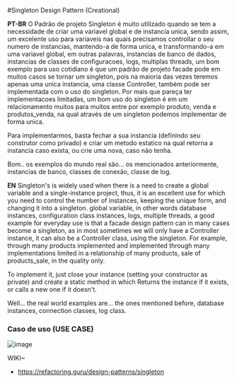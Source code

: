 #Singleton Design Pattern (Creational)

<strong>PT-BR</strong>
O Padrão de projeto Singleton é muito utilizado quando se tem a necessidade de criar uma variavel global e de instancia unica, sendo assim, um excelente uso para variaveis nas quais precisamos controllar o seu numero de instancias, mantendo-a de forma unica, e transformando-a em uma variavel global, em outras palavras, instancias de banco de dados, instancias de classes de configuracoes, logs, multiplas threads, um bom exemplo para uso cotidiano é que um padrão de projeto facade pode em muitos casos se tornar um singleton, pois na maioria das vezes teremos apenas uma unica instancia, uma classe Controller, também pode ser implementada com o uso do singleton. Por mais que pareça ter implementacoes limitadas, um bom uso do singleton é em um relacionamento muitos para muitos entre por exemplo produto, venda e produtos_venda, na qual através de um singleton podemos implementar de forma unica.

Para implementarmos, basta fechar a sua instancia (definindo seu construtor como privado) e criar um metodo estatico na qual retorna a instancia caso exista, ou crie uma nova, caso não tenha.

Bom.. os exemplos do mundo real são... os mencionados anteriormente, instancias de banco, classes de conexão, classe de log.

<strong>EN</strong>
Singleton's is widely used when there is a need to create a global variable and a single-instance project, thus, it is an excellent use for which you need to control the number of instances, keeping the unique form, and changing it into a singleton. global variable, in other words database instances, configuration class instances, logs, multiple threads, a good example for everyday use is that a facade design pattern can in many cases become a singleton, as in most sometimes we will only have a Controller instance, it can also be a Controller class, using the singleton. For example, through many products implemented and implemented through many implementations limited in a relationship of many products, sale of products_sale, in the quality only.

To implement it, just close your instance (setting your constructor as private) and create a static method in which Returns the instance if it exists, or calls a new one if it doesn't.

Well... the real world examples are... the ones mentioned before, database instances, connection classes, log class.

### Caso de uso (USE CASE)

![image](https://user-images.githubusercontent.com/50564121/159832431-adf0a366-98fb-4f6d-a942-1a9a692d7fd3.png)



WIKI~
* https://refactoring.guru/design-patterns/singleton



